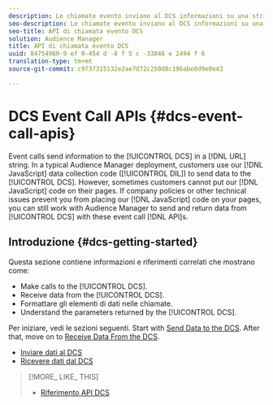```yaml
---
description: Le chiamate evento inviano al DCS informazioni su una stringa URL. In una distribuzione tipica di Audience Manager, i clienti usano il nostro codice di raccolta dati javascript (DIL) per inviare dati al DCS. Tuttavia, a volte i clienti non possono inserire il codice javascript nelle proprie pagine. Se criteri aziendali o altri problemi tecnici impediscono di inserire il codice javascript nelle pagine, puoi comunque lavorare con Audience Manager per inviare e restituire dati da DCS con queste chiamate di tipo Evento.
seo-description: Le chiamate evento inviano al DCS informazioni su una stringa URL. In una distribuzione tipica di Audience Manager, i clienti usano il nostro codice di raccolta dati javascript (DIL) per inviare dati al DCS. Tuttavia, a volte i clienti non possono inserire il codice javascript nelle proprie pagine. Se criteri aziendali o altri problemi tecnici impediscono di inserire il codice javascript nelle pagine, puoi comunque lavorare con Audience Manager per inviare e restituire dati da DCS con queste chiamate di tipo Evento.
seo-title: API di chiamata evento DCS
solution: Audience Manager
title: API di chiamata evento DCS
uuid: 84754960-9 ef 0-454 d -8 f 5 c -33846 e 2494 f 6
translation-type: tm+mt
source-git-commit: c9737315132e2ae7d72c250d8c196abe8d9e0e43

---
```



# DCS Event Call APIs {#dcs-event-call-apis}

Event calls send information to the [!UICONTROL DCS] in a [!DNL URL] string. In a typical Audience Manager deployment, customers use our [!DNL JavaScript] data collection code ([!UICONTROL DIL]) to send data to the [!UICONTROL DCS]. However, sometimes customers cannot put our [!DNL JavaScript] code on their pages. If company policies or other technical issues prevent you from placing our [!DNL JavaScript] code on your pages, you can still work with Audience Manager to send and return data from [!UICONTROL DCS] with these event call [!DNL API]s.

## Introduzione {#dcs-getting-started}

Questa sezione contiene informazioni e riferimenti correlati che mostrano come:

* Make calls to the [!UICONTROL DCS].
* Receive data from the [!UICONTROL DCS].
* Formattare gli elementi di dati nelle chiamate.
* Understand the parameters returned by the [!UICONTROL DCS].

Per iniziare, vedi le sezioni seguenti. Start with [Send Data to the DCS](../../../api/dcs-intro/dcs-event-calls/dcs-url-send.md). After that, move on to [Receive Data From the DCS](../../../api/dcs-intro/dcs-event-calls/dcs-url-receive.md).

* [Inviare dati al DCS](dcs-url-send.md)
* [Ricevere dati dal DCS](dcs-url-receive.md)

>[!MORE_ LIKE_ THIS]
>
>* [Riferimento API DCS](../../../api/dcs-intro/dcs-api-reference/dcs-api-methods.md)

